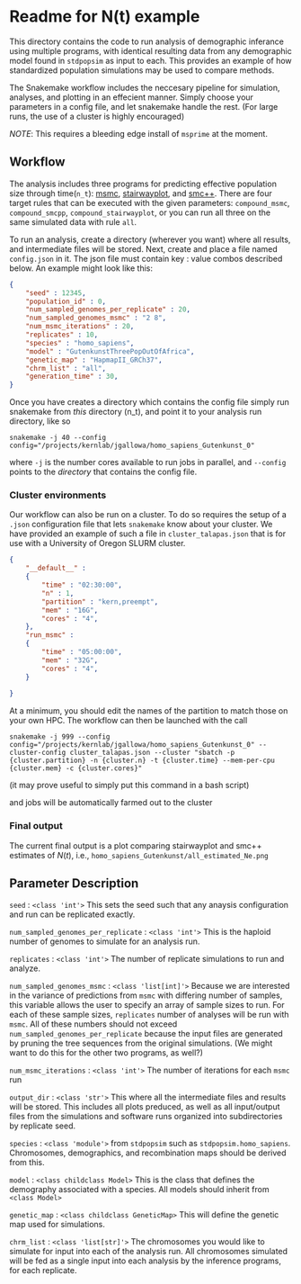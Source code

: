 # Readme for N(t) example

This directory contains the code to run analysis of
demographic inferance using multiple programs, with 
identical resulting data from any demographic model 
found in `stdpopsim` as input to each. 
This provides an example of how standardized 
population simulations may be used to compare methods.

The Snakemake workflow includes the neccesary pipeline
for simulation, analyses, and plotting in an effecient manner.
Simply choose your parameters in a config file, 
and let snakemake handle the rest. 
(For large runs, the use of a cluster is highly encouraged)

_NOTE_: This requires a bleeding edge install of `msprime` at the 
moment. 

## Workflow

The analysis includes three programs for predicting effective population 
size through time(`n_t`): 
[msmc](https://github.com/stschiff/msmc/issues/23),
[stairwayplot](https://sites.google.com/site/jpopgen/stairway-plot), and
[smc++](https://github.com/popgenmethods/smcpp).
There are four target rules that can be executed with the given parameters: 
`compound_msmc`,
`compound_smcpp`,
`compound_stairwayplot`, 
or you can run all three on the same simulated data with rule `all`.

To run an analysis, create a directory (wherever you want)
where all results, and intermediate
files will be stored. Next, create and place a file named `config.json` in it.
The json file must contain key : value combos described below. An example 
might look like this:

```json
{
    "seed" : 12345,
    "population_id" : 0,
    "num_sampled_genomes_per_replicate" : 20,  
    "num_sampled_genomes_msmc" : "2 8",
    "num_msmc_iterations" : 20,
    "replicates" : 10,
    "species" : "homo_sapiens",
    "model" : "GutenkunstThreePopOutOfAfrica",
    "genetic_map" : "HapmapII_GRCh37",
    "chrm_list" : "all",
    "generation_time" : 30,
}
```

Once you have creates a directory which contains the config file
simply run snakemake from _this_ directory (n_t), and point it to your analysis run
directory, like so

`snakemake -j 40 --config config="/projects/kernlab/jgallowa/homo_sapiens_Gutenkunst_0"`

where `-j` is the number cores available to run jobs in parallel, and 
`--config` points to the _directory_ that contains the config file.

### Cluster environments
Our workflow can also be run on a cluster. To do so requires
the setup of a `.json` configuration file that lets `snakemake`
know about your cluster. We have provided an example of 
such a file in `cluster_talapas.json` that is for use with a
University of Oregon SLURM cluster. 

```json
{
    "__default__" :
    {
        "time" : "02:30:00",
        "n" : 1,
        "partition" : "kern,preempt",
        "mem" : "16G",
        "cores" : "4",
    },
    "run_msmc" :
    {
        "time" : "05:00:00",
        "mem" : "32G",
        "cores" : "4",
    }
    
}
```

At a minimum, you should
edit the names of the partition to match those on your own HPC.
The workflow can then be launched with the call

`snakemake -j 999 --config config="/projects/kernlab/jgallowa/homo_sapiens_Gutenkunst_0" --cluster-config cluster_talapas.json --cluster "sbatch -p {cluster.partition} -n {cluster.n} -t {cluster.time} --mem-per-cpu {cluster.mem} -c {cluster.cores}"`

(it may prove useful to simply put this command in a bash script)

and jobs will be automatically farmed out to the cluster

### Final output
The current final output is a plot comparing stairwayplot and smc++ estimates of $N(t)$, i.e., 
`homo_sapiens_Gutenkunst/all_estimated_Ne.png`  


## Parameter Description

`seed` : `<class 'int'>` 
This sets the seed such that any anaysis configuration
and run can be replicated exactly. 

`num_sampled_genomes_per_replicate` : `<class 'int'>` 
This is the haploid number
of genomes to simulate for an analysis run.

`replicates` : `<class 'int'>` The number of replicate simulations to run and 
analyze. 

`num_sampled_genomes_msmc` : `<class 'list[int]'>` 
Because we are interested in the 
variance of predictions from `msmc` with differing number of samples,
this variable allows the user to specify an array of sample sizes to run. 
For each of these sample sizes,
`replicates` number of analyses will be run with `msmc`. All of these numbers should
not exceed `num_sampled_genomes_per_replicate` because the input files are 
generated by pruning the tree sequences from the original simulations.
(We might want to do this for the other two programs, as well?)

`num_msmc_iterations` : `<class 'int'>` The number of iterations for each `msmc` 
run

`output_dir` : `<class 'str'>` This where all the intermediate files and results
will be stored. This includes all plots preduced, as well as all input/output files
from the simulations and software runs organized into subdirectories by
replicate seed.

`species` : `<class 'module'>` from `stdpopsim` such as `stdpopsim.homo_sapiens`.
Chromosomes, demographics, and recombination maps should be derived from this.

`model` : `<class childclass Model>` 
This is the class that defines the demography associated with a species. All models
should inherit from `<class Model>`

`genetic_map` : `<class childclass GeneticMap>` This will define the genetic map
used for simulations.

`chrm_list` : `<class 'list[str]'>` The chromosomes you would like to simulate
for input into each of the analysis run. All chromosomes simulated will be fed
as a single input into each analysis by the inference programs, for each replicate.

